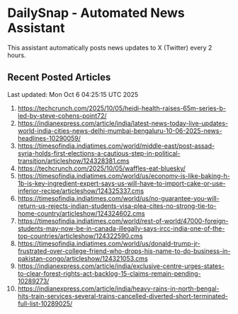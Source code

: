 # DailySnap - Automated News Assistant

This assistant automatically posts news updates to X (Twitter) every 2 hours.

## Recent Posted Articles

Last updated: Mon Oct  6 04:25:15 UTC 2025

1. https://techcrunch.com/2025/10/05/heidi-health-raises-65m-series-b-led-by-steve-cohens-point72/
2. https://indianexpress.com/article/india/latest-news-today-live-updates-world-india-cities-news-delhi-mumbai-bengaluru-10-06-2025-news-headlines-10290059/
3. https://timesofindia.indiatimes.com/world/middle-east/post-assad-syria-holds-first-elections-a-cautious-step-in-political-transition/articleshow/124328381.cms
4. https://techcrunch.com/2025/10/05/waffles-eat-bluesky/
5. https://timesofindia.indiatimes.com/world/us/economy-is-like-baking-h-1b-is-key-ingredient-expert-says-us-will-have-to-import-cake-or-use-inferior-recipe/articleshow/124325337.cms
6. https://timesofindia.indiatimes.com/world/us/no-guarantee-you-will-return-us-rejects-indian-students-visa-plea-cites-no-strong-tie-to-home-country/articleshow/124324602.cms
7. https://timesofindia.indiatimes.com/world/rest-of-world/47000-foreign-students-may-now-be-in-canada-illegally-says-ircc-india-one-of-the-top-countries/articleshow/124322590.cms
8. https://timesofindia.indiatimes.com/world/us/donald-trump-jr-frustrated-over-college-friend-who-drops-his-name-to-do-business-in-pakistan-congo/articleshow/124321053.cms
9. https://indianexpress.com/article/india/exclusive-centre-urges-states-to-clear-forest-rights-act-backlog-15-claims-remain-pending-10289273/
10. https://indianexpress.com/article/india/heavy-rains-in-north-bengal-hits-train-services-several-trains-cancelled-diverted-short-terminated-full-list-10289025/

